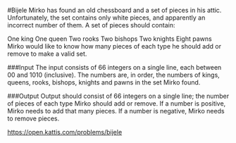 #Bijele
Mirko has found an old chessboard and a set of pieces in his attic. Unfortunately, the set contains only white pieces, and apparently an incorrect number of them. A set of pieces should contain:

One king
One queen
Two rooks
Two bishops
Two knights
Eight pawns
Mirko would like to know how many pieces of each type he should add or remove to make a valid set.

###Input
The input consists of 66 integers on a single line, each between 00 and 1010 (inclusive). The numbers are, in order, the numbers of kings, queens, rooks, bishops, knights and pawns in the set Mirko found.

###Output
Output should consist of 66 integers on a single line; the number of pieces of each type Mirko should add or remove. If a number is positive, Mirko needs to add that many pieces. If a number is negative, Mirko needs to remove pieces.

https://open.kattis.com/problems/bijele